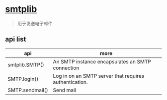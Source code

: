 # [smtplib](https://docs.python.org/zh-cn/3/library/smtplib.html)

> 用于发送电子邮件

## api list

| api             | more                                                   |
| --------------- | ------------------------------------------------------ |
| smtplib.SMTP()  | An SMTP instance encapsulates an SMTP connection       |
| SMTP.login()    | Log in on an SMTP server that requires authentication. |
| SMTP.sendmail() | Send mail                                              |
